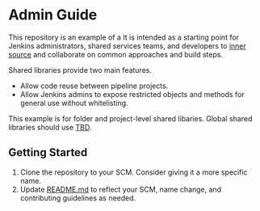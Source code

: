 # Admin Guide

This repository is an example of a It is intended as a starting point for Jenkins administrators, shared services teams, and developers to [inner source](https://wikipedia.org/wiki/inner_source) and collaborate on common approaches and build steps.  

Shared libraries provide two main features.

* Allow code reuse between pipeline projects.
* Allow Jenkins admins to expose restricted objects and methods for general use without whitelisting.

This example is for folder and project-level shared libaries.  Global shared libraries should use [TBD](#).

## Getting Started

1. Clone the repository to your SCM.  Consider giving it a more specific name.
2. Update [README.md](README.md) to reflect your SCM, name change, and contributing guidelines as needed.
